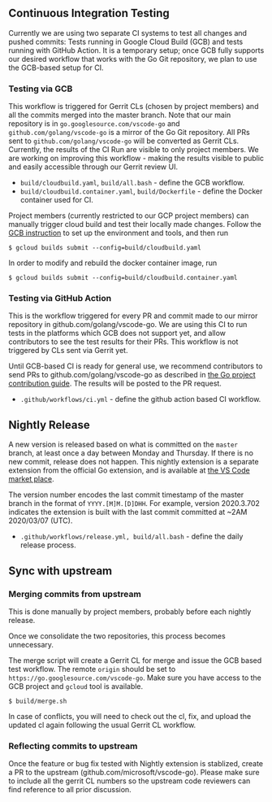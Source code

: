 ## Continuous Integration Testing

Currently we are using two separate CI systems to test all changes and pushed commits:
Tests running in Google Cloud Build (GCB) and tests running with GitHub Action.
It is a temporary setup; once GCB fully supports our desired workflow that works
with the Go Git repository, we plan to use the GCB-based setup for CI.

### Testing via GCB

This workflow is triggered for Gerrit CLs (chosen by project members) and all
the commits merged into the master branch.
Note that our main repository is in `go.googlesource.com/vscode-go` and
`github.com/golang/vscode-go` is a mirror of the Go Git repository.
All PRs sent to `github.com/golang/vscode-go` will be converted as Gerrit CLs.
Currently, the results of the CI Run are visible to only project members.
We are working on improving this workflow - making the results visible to
public and easily accessible through our Gerrit review UI.

- `build/cloudbuild.yaml`, `build/all.bash` - define the GCB workflow.
- `build/cloudbuild.container.yaml`, `build/Dockerfile` - define the Docker container used for CI.

Project members (currently restricted to our GCP project members) can manually
trigger cloud build and test their locally made changes. 
Follow the [GCB instruction](https://cloud.google.com/cloud-build/docs/running-builds/start-build-manually)
to set up the environment and tools, and then run

```
$ gcloud builds submit --config=build/cloudbuild.yaml
```

In order to modify and rebuild the docker container image, run

```
$ gcloud builds submit --config=build/cloudbuild.container.yaml
```

### Testing via GitHub Action

This is the workflow triggered for every PR and commit made to our mirror repository in github.com/golang/vscode-go. We are using this CI to run tests
in the platforms which GCB does not support yet, and allow contributors 
to see the test results for their PRs. This workflow is not triggered by
CLs sent via Gerrit yet.

Until GCB-based CI is ready for general use, we recommend contributors
to send PRs to github.com/golang/vscode-go as described in
[the Go project contribution guide](https://golang.org/doc/contribute.html#sending_a_change_github). The results will be posted to the PR request.

- `.github/workflows/ci.yml` - define the github action based CI workflow.

## Nightly Release

A new version is released based on what is committed on the `master` branch,
at least once a day between Monday and Thursday. If there is no new commit,
release does not happen. This nightly extension is a separate extension from
the official Go extension, and is available at [the VS Code market place](https://marketplace.visualstudio.com/items?itemName=golang.go-nightly).

The version number encodes the last commit timestamp of the master branch
in the format of `YYYY.[M]M.[D]DHH`. For example, version 2020.3.702 indicates
the extension is built with the last commit committed at ~2AM 2020/03/07 (UTC).

- `.github/workflows/release.yml, build/all.bash` - define the daily release process.

## Sync with upstream

### Merging commits from upstream

This is done manually by project members, probably before each nightly release.

Once we consolidate the two repositories, this process becomes unnecessary.

The merge script will create a Gerrit CL for merge and issue the GCB based test workflow. 
The remote `origin` should be set to `https://go.googlesource.com/vscode-go`.
Make sure you have access to the GCB project and `gcloud` tool 
is available.

```
$ build/merge.sh
```

In case of conflicts, you will need to check out the cl, fix, and upload the
updated cl again following the usual Gerrit CL workflow.

### Reflecting commits to upstream

Once the feature or bug fix tested with Nightly extension is stablized, create
a PR to the upstream (github.com/microsoft/vscode-go).
Please make sure to include all the gerrit CL numbers so the upstream code
reviewers can find reference to all prior discussion.
